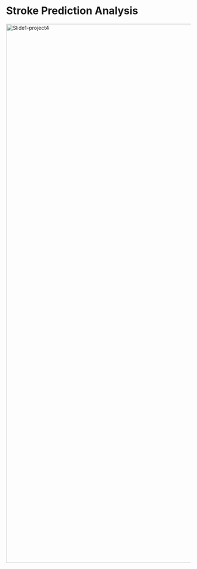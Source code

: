 # Stroke Prediction Analysis
<img width="1470" alt="Slide1-project4" src="https://github.com/Plampinstein/Readme_Test/assets/137336173/ebc65535-fbea-44b8-8154-81f8d69d612e">
